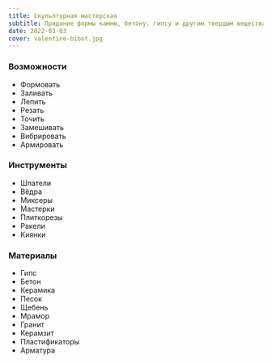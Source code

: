 ```yaml
---
title: Скульптурная мастерская
subtitle: Придание формы камню, бетону, гипсу и другим твердым веществам
date: 2022-03-03
cover: valentine-bibot.jpg
---
```


### Возможности

- Формовать
- Заливать
- Лепить
- Резать
- Точить
- Замешивать
- Вибрировать
- Армировать

### Инструменты

- Шпатели
- Вёдра
- Миксеры
- Мастерки
- Плиткорезы
- Ракели
- Киянки

### Материалы

- Гипс
- Бетон
- Керамика
- Песок
- Щебень
- Мрамор
- Гранит
- Керамзит
- Пластификаторы
- Арматура
